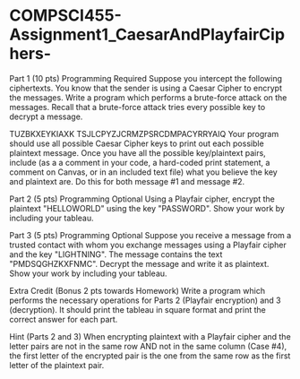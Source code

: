 # COMPSCI455-Assignment1_CaesarAndPlayfairCiphers-
Part 1 (10 pts)
Programming Required
Suppose you intercept the following ciphertexts.  You know that the sender is using a Caesar Cipher to encrypt the messages.  Write a program which performs a brute-force attack on the messages.  Recall that a brute-force attack tries every possible key to decrypt a message.

TUZBKXEYKIAXK
TSJLCPYZJCRMZPSRCDMPACYRRYAIQ
Your program should use all possible Caesar Cipher keys to print out each possible plaintext message.  Once you have all the possible key/plaintext pairs, include (as a a comment in your code, a hard-coded print statement, a comment on Canvas, or in an included text file) what you believe the key and plaintext are.  Do this for both message #1 and message #2.

 

Part 2 (5 pts)
Programming Optional
Using a Playfair cipher, encrypt the plaintext "HELLOWORLD" using the key "PASSWORD".  Show your work by including your tableau.

 

Part 3 (5 pts)
Programming Optional
Suppose you receive a message from a trusted contact with whom you exchange messages using a Playfair cipher and the key "LIGHTNING".  The message contains the text "PMDSQGHZKXFNMC".  Decrypt the message and write it as plaintext.  Show your work by including your tableau.

 

Extra Credit (Bonus 2 pts towards Homework)
Write a program which performs the necessary operations for Parts 2 (Playfair encryption) and 3 (decryption).  It should print the tableau in square format and print the correct answer for each part.

 

Hint (Parts 2 and 3)
When encrypting plaintext with a Playfair cipher and the letter pairs are not in the same row AND not in the same column (Case #4), the first letter of the encrypted pair is the one from the same row as the first letter of the plaintext pair.
